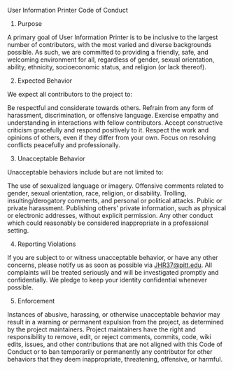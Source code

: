 User Information Printer Code of Conduct

1. Purpose

A primary goal of User Information Printer is to be inclusive to the largest number of contributors, with the most varied and diverse backgrounds possible. As such, we are committed to providing a friendly, safe, and welcoming environment for all, regardless of gender, sexual orientation, ability, ethnicity, socioeconomic status, and religion (or lack thereof).

2. Expected Behavior

We expect all contributors to the project to:

Be respectful and considerate towards others.
Refrain from any form of harassment, discrimination, or offensive language.
Exercise empathy and understanding in interactions with fellow contributors.
Accept constructive criticism gracefully and respond positively to it.
Respect the work and opinions of others, even if they differ from your own.
Focus on resolving conflicts peacefully and professionally.

3. Unacceptable Behavior

Unacceptable behaviors include but are not limited to:

The use of sexualized language or imagery.
Offensive comments related to gender, sexual orientation, race, religion, or disability.
Trolling, insulting/derogatory comments, and personal or political attacks.
Public or private harassment.
Publishing others' private information, such as physical or electronic addresses, without explicit permission.
Any other conduct which could reasonably be considered inappropriate in a professional setting.

4. Reporting Violations

If you are subject to or witness unacceptable behavior, or have any other concerns, please notify us as soon as possible via JHR37@pitt.edu. All complaints will be treated seriously and will be investigated promptly and confidentially. We pledge to keep your identity confidential whenever possible.

5. Enforcement

Instances of abusive, harassing, or otherwise unacceptable behavior may result in a warning or permanent expulsion from the project, as determined by the project maintainers. Project maintainers have the right and responsibility to remove, edit, or reject comments, commits, code, wiki edits, issues, and other contributions that are not aligned with this Code of Conduct or to ban temporarily or permanently any contributor for other behaviors that they deem inappropriate, threatening, offensive, or harmful.

